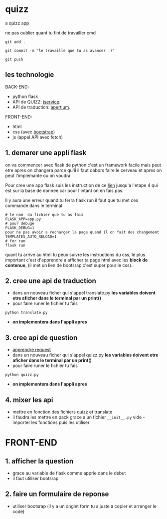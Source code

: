 # quizz
a quizz app

ne pas oublier quant tu fini de travailler cmd
```
git add .
```
```
git commit -m "le travaille que tu as avancer :)"
```
```
git push
```
## les technologie
BACK-END:
- python flask
- API de QUIZZ: 
    [jservice](https://jservice.io/).
- API de traduction:
    [apertium]( https://github.com/apertium/apertium-python).

FRONT-END:
- html
- css (avec [bootstrap](https://getbootstrap.com/))
- js (appel API avec fetch)

## 1. demarer une appli flask
on va commencer avec flask de python c'est un framework facile mais peut etre apres on changera parce qu'il
il faut dabors faire le cerveau et apres on peut l'implemante ou on voudra

Pour cree une app flask suis les instruction de ce [lien](https://www.digitalocean.com/community/tutorials/how-to-make-a-web-application-using-flask-in-python-3) jusqu'a l'etape 4 qui est sur la base de donnee car pour l'intant on en fais pas.

Il y aura une erreur quand tu ferra flask run il faut que tu met ces commande dans le terminal

    # le nom  du fichier que tu as fais
    FLASK_APP=app.py 
    # pour debuge
    FLASK_DEBUG=1 
    pour ne pas avoir a recharger la page quand il on fait des changement
    TEMPLATES_AUTO_RELOAD=1 
    # for run
    flask run

quant tu arrive au html tu peux suivre les instructions du css,  le plus important c'est d'apprendre a afficher ta page html avec les **block de contenue**, (il met un lien de bootsrap c'est super pour le css)..

## 2. cree une api de traduction
- dans un nouveau ficher qui s'appel translate.py
 **les variables doivent etre aficher dans le terminal par un print()**
- pour faire runer le fichier tu fais 
``` 
python translate.py 
```
- **on implementera dans l'appli apres**
## 3. cree api de question
- [apprendre request](https://www.digitalocean.com/community/tutorials/how-to-get-started-with-the-requests-library-in-python-fr)
- dans un nouveau ficher qui s'appel quizz.py
 **les variables doivent etre aficher dans le terminal par un print()**
- pour faire runer le fichier tu fais 
``` 
python quizz.py 
```
- **on implementera dans l'appli apres**
## 4. mixer les api 
- mettre en fonction des fichiers quizz et translate 
- il faudra les mettre en pack grace a un fichier ```__init__.py``` vide
-importer les fonctions puis les utiliser
# FRONT-END
## 1. afficher la question
- grace au variable de flask comme apprie dans le debut
- il faut utiliser bootsrap 
## 2. faire un formulaire de reponse
- utiliser bootsrap  (il y a un onglet form tu a juste a copier et arranger le code)
